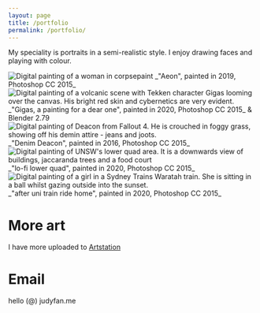 ```yaml
---
layout: page
title: /portfolio
permalink: /portfolio/
---
```

My speciality is portraits in a semi-realistic style. I enjoy drawing faces and playing with colour.

<img src="{{site.github.url}}/assets/img/port_gal.jpg" alt="Digital painting of a woman in corpsepaint" />
_"Aeon", painted in 2019, Photoshop CC 2015_

<img src="{{site.github.url}}/assets/img/port_gigas.jpg" alt="Digital painting of a volcanic scene with Tekken character Gigas looming over the canvas. His bright red skin and cybernetics are very evident." />
_"Gigas, a painting for a dear one", painted in 2020, Photoshop CC 2015_ & Blender 2.79

<img src="{{site.github.url}}/assets/img/port_joots.jpg" alt="Digital painting of Deacon from Fallout 4. He is crouched in foggy grass, showing off his demin attire - jeans and joots." />
_"Denim Deacon", painted in 2016, Photoshop CC 2015_

<img src="{{site.github.url}}/assets/img/port_unsw.jpg" alt="Digital painting of UNSW's lower quad area. It is a downwards view of buildings, jaccaranda trees and a food court" />
_"lo-fi lower quad", painted in 2020, Photoshop CC 2015_

<img src="{{site.github.url}}/assets/img/port_lofi.jpg" alt="Digital painting of a girl in a Sydney Trains Waratah train. She is sitting in a ball whilst gazing outside into the sunset." />
_"after uni train ride home", painted in 2020, Photoshop CC 2015_

# More art
I have more uploaded to [Artstation](https://www.artstation.com/zephyrus97)

# Email 
hello (@) judyfan.me
